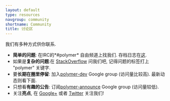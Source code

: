 ```yaml
---
layout: default
type: resources
navgroup: community
shortname: Community
title: 讨论区
---
```


我们有多种方式供你联系.

* **简单的问题**: 在IRC的*#polymer* 自由频道上找我们. 存档日志在[这](http://echelog.com/logs/browse/polymer).
* 如果是**复杂的问题**:在 [StackOverflow](http://stackoverflow.com/) 问我们吧, 记得问题的标签打上 "polymer" 关键字.
* 要**长期在圈里停留**: 加入[polymer-dev](https://groups.google.com/forum/?fromgroups=#!forum/polymer-dev) Google group (访问量比较高). 最新动态则看下面.
* 只想看**有趣的公告**: 订阅[polymer-announce](https://groups.google.com/forum/?fromgroups=#!forum/polymer-announce) Google group (访问量较低).
* 关注**亮点**, 在 [Google+](http://plus.google.com/107187849809354688692/) 或者 [Twitter](http://twitter.com/polymer) 关注我们!

<iframe id="forum_embed" src="javascript:void(0)" seamless scrolling="no" frameborder="0" width="100%" height="700"></iframe>
<script >
  document.querySelector('#forum_embed').src =
     'https://groups.google.com/forum/embed/?place=forum/polymer-dev'
     + '&showsearch=true&showpopout=true&showtabs=false'
     + '&parenturl=' + encodeURIComponent(window.location.href);
</script>
